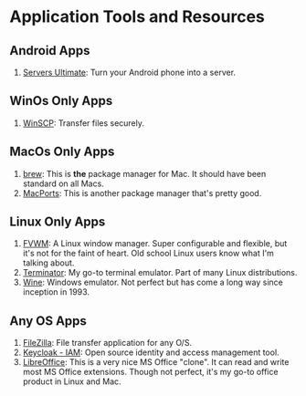# Application Tools and Resources

## Android Apps
1. [Servers Ultimate](https://play.google.com/store/apps/details?id=com.icecoldapps.serversultimate): Turn your Android phone into a server. 

## WinOs Only Apps
1. [WinSCP](https://winscp.net/eng/index.php): Transfer files securely.

## MacOs Only Apps
1. [brew](https://brew.sh/): This is **the** package manager for Mac. It should have been standard on all Macs.
1. [MacPorts](https://www.macports.org/): This is another package manager that's pretty good.

## Linux Only Apps
1. [FVWM](https://www.fvwm.org/): A Linux window manager. Super configurable and flexible, but it's not for the faint of heart. Old school Linux users know what I'm talking about.
1. [Terminator](https://launchpad.net/terminator): My go-to terminal emulator. Part of many Linux distributions.
1. [Wine](https://www.winehq.org/): Windows emulator. Not perfect but has come a long way since inception in 1993.

## Any OS Apps
1. [FileZilla](https://filezilla-project.org/): File transfer application for any O/S.
1. [Keycloak - IAM](https://www.keycloak.org/index.html): Open source identity and access management tool.
1. [LibreOffice](https://www.libreoffice.org/): This is a very nice MS Office "clone". It can read and write most MS Office extensions. Though not perfect, it's my go-to office product in Linux and Mac.
